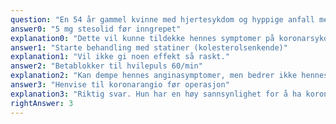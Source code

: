```yaml
---
question: "En 54 år gammel kvinne med hjertesykdom og hyppige anfall med gallesteinsmerter er satt opp til elektiv cholesystectomi. Du skal skrive pasienten inn for operasjon påfølgende dag. Hun behandles for hypertensjon (BT 145/95 mm/Hg), har hatt et hjerteinfarkt for 3 år siden med persisterende Q i nedrevegg. Pasienten forteller at hun har hatt økende retrosternale smerter ved anstrengelse som gir seg i hvile de siste par måneder. Hvordan minimeres risikoen ved inngrepet best?"
answer0: "5 mg stesolid før inngrepet"
explanation0: "Dette vil kunne tildekke hennes symptomer på koronarsykdom."
answer1: "Starte behandling med statiner (kolesterolsenkende)"
explanation1: "Vil ikke gi noen effekt så raskt."
answer2: "Betablokker til hvilepuls 60/min"
explanation2: "Kan dempe hennes anginasymptomer, men bedrer ikke hennes risiko ved et kirurgisk inngrep."
answer3: "Henvise til koronarangio før operasjon"
explanation3: "Riktig svar. Hun har en høy sannsynlighet for å ha koronarsykdom som årsak til plagene. Dette må avklares da hennes planlagte kirurgiske inngrep fint kan vente uten risiko for pasienten."
rightAnswer: 3
---
```

